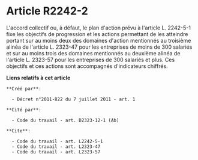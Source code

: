 # Article R2242-2

L'accord collectif ou, à défaut, le plan d'action prévu à l'article L. 2242-5-1 fixe les objectifs de progression et les
actions permettant de les atteindre portant sur au moins deux des domaines d'action mentionnés au troisième alinéa de
l'article L. 2323-47 pour les entreprises de moins de 300 salariés et sur au moins trois des domaines mentionnés au deuxième
alinéa de l'article L. 2323-57 pour les entreprises de 300 salariés et plus. Ces objectifs et ces actions sont accompagnés
d'indicateurs chiffrés.

**Liens relatifs à cet article**

	**Créé par**:

	  - Décret n°2011-822 du 7 juillet 2011 - art. 1

	**Cité par**:

	  - Code du travail - art. D2323-12-1 (Ab)

	**Cite**:

	  - Code du travail - art. L2242-5-1
	  - Code du travail - art. L2323-47
	  - Code du travail - art. L2323-57
